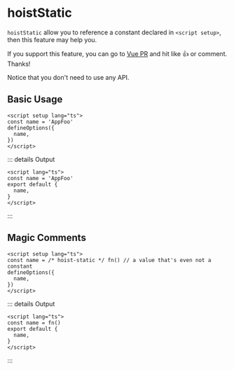 # hoistStatic

`hoistStatic` allow you to reference a constant declared in `<script setup>`, then this feature may help you.

If you support this feature, you can go to [Vue PR](https://github.com/vuejs/core/pull/5752) and hit like :+1: or comment. Thanks!

Notice that you don't need to use any API.

## Basic Usage

```vue
<script setup lang="ts">
const name = 'AppFoo'
defineOptions({
  name,
})
</script>
```

::: details Output

```vue
<script lang="ts">
const name = 'AppFoo'
export default {
  name,
}
</script>
```

:::

## Magic Comments

```vue
<script setup lang="ts">
const name = /* hoist-static */ fn() // a value that's even not a constant
defineOptions({
  name,
})
</script>
```

::: details Output

```vue
<script lang="ts">
const name = fn()
export default {
  name,
}
</script>
```

:::
